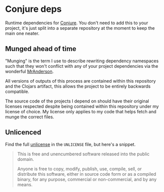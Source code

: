 # Conjure deps

Runtime dependencies for [Conjure][]. You don't need to add this to your project, it's just split into a separate repository at the moment to keep the main one neater.

## Munged ahead of time

"Munging" is the term I use to describe rewriting dependency namespaces such that they won't conflict with any of your project dependencies via the wonderful [MrAnderson][].

All versions of outputs of this process are contained within this repository and the Clojars artifact, this allows the project to be entirely backwards compatible.

The source code of the projects I depend on should have their original licenses respected despite being contained within this repository under my license of choice. My license only applies to my code that helps fetch and munge the correct files.

## Unlicenced

Find the full [unlicense][] in the `UNLICENSE` file, but here's a snippet.

>This is free and unencumbered software released into the public domain.
>
>Anyone is free to copy, modify, publish, use, compile, sell, or distribute this software, either in source code form or as a compiled binary, for any purpose, commercial or non-commercial, and by any means.

[conjure]: https://github.com/Olical/conjure
[unlicense]: http://unlicense.org/
[mranderson]: https://github.com/benedekfazekas/mranderson
